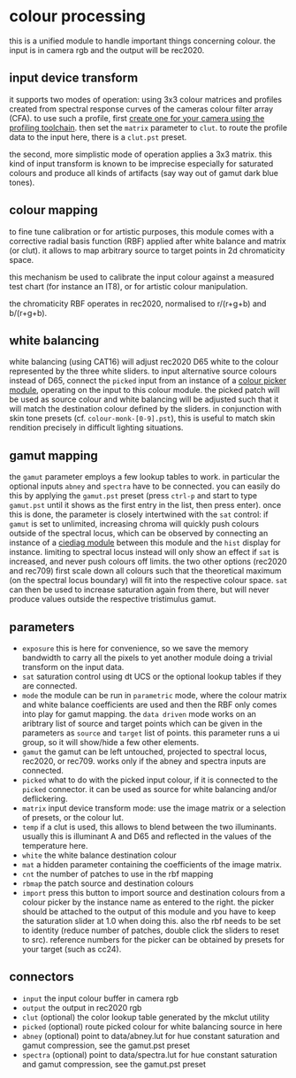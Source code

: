 # colour processing

this is a unified module to handle important things concerning colour.
the input is in camera rgb and the output will be rec2020.

## input device transform

it supports two modes of operation: using 3x3 colour matrices and profiles
created from spectral response curves of the cameras colour filter array (CFA).
to use such a profile, first [create one for your camera using the profiling
toolchain](../../../tools/clut/readme.md). then set the `matrix` parameter to `clut`.
to route the profile data to the input here, there is a `clut.pst` preset.

the second, more simplistic mode of operation applies a 3x3 matrix. this kind
of input transform is known to be imprecise especially for saturated colours
and produce all kinds of artifacts (say way out of gamut dark blue tones).

## colour mapping

to fine tune calibration or for artistic purposes, this module comes with a
corrective radial basis function (RBF) applied after white balance and matrix
(or clut). it allows to map arbitrary source to target points in 2d
chromaticity space.

this mechanism be used to calibrate the input colour against a measured
test chart (for instance an IT8), or for artistic colour manipulation.

the chromaticity RBF operates in rec2020, normalised to r/(r+g+b) and b/(r+g+b).

## white balancing

white balancing (using CAT16) will adjust rec2020 D65 white to the colour
represented by the three white sliders. to input alternative source colours
instead of D65, connect the `picked` input from an instance of a [colour picker
module](../pick/readme.md), operating on the input to this colour module. the
picked patch will be used as source colour and white balancing will be adjusted
such that it will match the destination colour defined by the sliders. in
conjunction with skin tone presets (cf. `colour-monk-[0-9].pst`), this is
useful to match skin rendition precisely in difficult lighting situations.

## gamut mapping

the `gamut` parameter employs a few lookup tables to
work. in particular the optional inputs `abney` and `spectra` have to be
connected. you can easily do this by applying the `gamut.pst`
preset (press `ctrl-p` and start to type `gamut.pst` until it shows as the
first entry in the list, then press enter).
once this is done, the parameter is closely intertwined with the `sat` control:
if `gamut` is set to unlimited, increasing chroma will quickly push colours
outside of the spectral locus, which can be observed by connecting an instance
of a [ciediag module](../ciediag/readme.md) between this module and the `hist`
display for instance. limiting to spectral locus instead will only show an
effect if `sat` is increased, and never push colours off limits. the two other
options (rec2020 and rec709) first scale down all colours such that the
theoretical maximum (on the spectral locus boundary) will fit into the
respective colour space. `sat` can then be used to increase saturation again
from there, but will never produce values outside the respective tristimulus
gamut.


## parameters

* `exposure` this is here for convenience, so we save the memory bandwidth to carry
  all the pixels to yet another module doing a trivial transform on the input data.
* `sat` saturation control using dt UCS or the optional lookup tables if they are connected.
* `mode` the module can be run in `parametric` mode, where the colour matrix and white
  balance coefficients are used and then the RBF only comes into play for gamut mapping.
  the `data driven` mode works on an aribtrary list of source and target points which
  can be given in the parameters as `source` and `target` list of points.
  this parameter runs a ui group, so it will show/hide a few other elements.
* `gamut` the gamut can be left untouched, projected to spectral locus, rec2020, or rec709.
  works only if the abney and spectra inputs are connected.
* `picked` what to do with the picked input colour, if it is connected to the `picked` connector.
  it can be used as source for white balancing and/or deflickering.
* `matrix` input device transform mode: use the image matrix or a selection of presets, or the colour lut.
* `temp` if a clut is used, this allows to blend between the two illuminants. usually this
  is illuminant A and D65 and reflected in the values of the temperature here.
* `white` the white balance destination colour
* `mat` a hidden parameter containing the coefficients of the image matrix.
* `cnt` the number of patches to use in the rbf mapping
* `rbmap` the patch source and destination colours
* `import` press this button to import source and destination colours from a
  colour picker by the instance name as entered to the right. the picker should
  be attached to the output of this module and you have to keep the saturation
  slider at 1.0 when doing this. also the rbf needs to be set to identity
  (reduce number of patches, double click the sliders to reset to src).
  reference numbers for the picker can be obtained by presets for your target (such as cc24).
  

## connectors

* `input` the input colour buffer in camera rgb
* `output` the output in rec2020 rgb
* `clut` (optional) the color lookup table generated by the mkclut utility
* `picked` (optional) route picked colour for white balancing source in here
* `abney` (optional) point to data/abney.lut for hue constant saturation and gamut compression, see the gamut.pst preset
* `spectra` (optional) point to data/spectra.lut for hue constant saturation and gamut compression, see the gamut.pst preset
